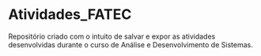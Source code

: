 # Atividades_FATEC

Repositório criado com o intuito de salvar e expor as atividades desenvolvidas
durante o curso de Análise e Desenvolvimento de Sistemas.
